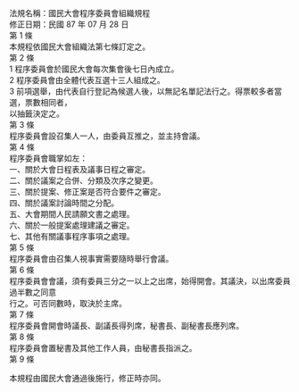 法規名稱：國民大會程序委員會組織規程  
修正日期：民國 87 年 07 月 28 日  
第 1 條  
本規程依國民大會組織法第七條訂定之。  
第 2 條  
1 程序委員會於國民大會每次集會後七日內成立。  
2 程序委員會由全體代表互選十三人組成之。  
3 前項選舉，由代表自行登記為候選人後，以無記名單記法行之。得票較多者當選，票數相同者，  
以抽籤決定之。  
第 3 條  
程序委員會設召集人一人，由委員互推之，並主持會議。  
第 4 條  
程序委員會職掌如左：  
一、關於大會日程表及議事日程之審定。  
二、關於議案之合併、分類及次序之變更。  
三、關於提案、修正案是否符合要件之審定。  
四、關於議案討論時間之分配。  
五、大會期間人民請願文書之處理。  
六、關於一般提案處理建議之審定。  
七、其他有關議事程序事項之處理。  
第 5 條  
程序委員會由召集人視事實需要隨時舉行會議。  
第 6 條  
程序委員會會議，須有委員三分之一以上之出席，始得開會。其議決，以出席委員過半數之同意  
行之。可否同數時，取決於主席。  
第 7 條  
程序委員會開會時議長、副議長得列席，秘書長、副秘書長應列席。  
第 8 條  
程序委員會置秘書及其他工作人員，由秘書長指派之。  
第 9 條  


本規程由國民大會通過後施行，修正時亦同。  


